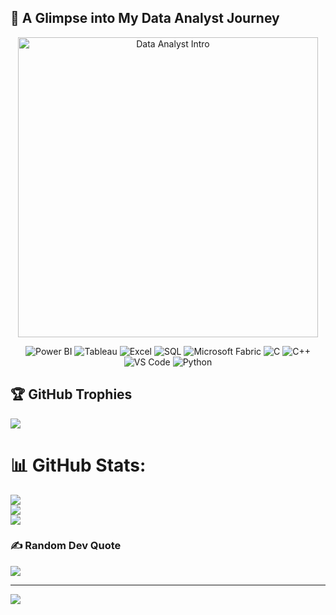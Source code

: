 ## 🎥 A Glimpse into My Data Analyst Journey
<p align="center">
  <img src="C:\Users\win10\Downloads.gif" alt="Data Analyst Intro" width="480"/>   
</p>

<p align="center">
  <img src="https://img.icons8.com/color/48/000000/power-bi.png" alt="Power BI"/>
  <img src="https://img.icons8.com/color/48/000000/tableau-software.png" alt="Tableau"/>
  <img src="https://img.icons8.com/color/48/000000/microsoft-excel-2019--v1.png" alt="Excel"/>
  <img src="https://img.icons8.com/ios-filled/50/1A1A1A/sql.png" alt="SQL"/>
  <img src="[https://img.icons8.com/external-tal-revivo-color-tal-revivo/48/000000/external-microsoft-fabric-is-a-ui-framework-for-building-web-applications-logo-color-tal-revivo.png](https://www.google.com/url?sa=i&url=https%3A%2F%2Fblog.greglow.com%2F2023%2F05%2F24%2Fwelcome-microsoft-fabric-most-significant-change-in-microsoft-bi%2F&psig=AOvVaw2ItJIehD8ZG3S-p2XFnGP6&ust=1745353764260000&source=images&cd=vfe&opi=89978449&ved=0CBQQjRxqFwoTCOjS6Mz76YwDFQAAAAAdAAAAABAv)" alt="Microsoft Fabric"/>
  <img src="https://img.icons8.com/color/48/000000/c-programming.png" alt="C"/>
  <img src="https://img.icons8.com/color/48/000000/c-plus-plus-logo.png" alt="C++"/>
  <img src="https://img.icons8.com/color/48/000000/visual-studio-code-2019.png" alt="VS Code"/>
  <img src="https://img.icons8.com/color/48/000000/python--v1.png" alt="Python"/>
</p>

## 🏆 GitHub Trophies
![](https://github-profile-trophy.vercel.app/?username=shivamverma18&theme=radical&no-frame=false&no-bg=true&margin-w=4)


# 📊 GitHub Stats:
![](https://github-readme-stats.vercel.app/api?username=shivamverma18&theme=dark&hide_border=false&include_all_commits=false&count_private=false)<br/>
![](https://nirzak-streak-stats.vercel.app/?user=shivamverma18&theme=dark&hide_border=false)<br/>
![](https://github-readme-stats.vercel.app/api/top-langs/?username=shivamverma18&theme=dark&hide_border=false&include_all_commits=false&count_private=false&layout=compact)



### ✍️ Random Dev Quote
![](https://quotes-github-readme.vercel.app/api?type=horizontal&theme=radical)

---
[![](https://visitcount.itsvg.in/api?id=shivamverma18&icon=0&color=0)](https://visitcount.itsvg.in)




<!-- Proudly created with GPRM ( https://gprm.itsvg.in ) -->

